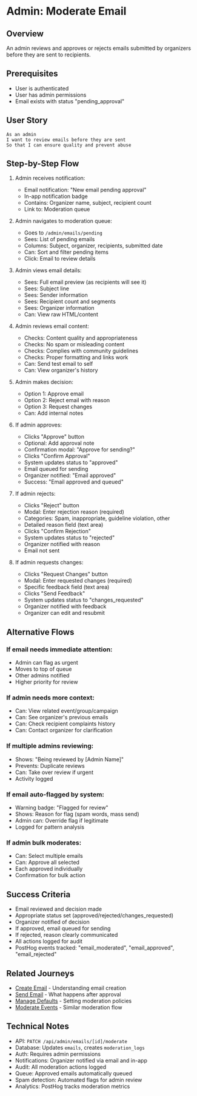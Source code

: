 # Admin: Moderate Email

## Overview

An admin reviews and approves or rejects emails submitted by organizers before they are sent to recipients.

## Prerequisites

- User is authenticated
- User has admin permissions
- Email exists with status "pending_approval"

## User Story

```
As an admin
I want to review emails before they are sent
So that I can ensure quality and prevent abuse
```

## Step-by-Step Flow

1. Admin receives notification:
   - Email notification: "New email pending approval"
   - In-app notification badge
   - Contains: Organizer name, subject, recipient count
   - Link to: Moderation queue

2. Admin navigates to moderation queue:
   - Goes to `/admin/emails/pending`
   - Sees: List of pending emails
   - Columns: Subject, organizer, recipients, submitted date
   - Can: Sort and filter pending items
   - Click: Email to review details

3. Admin views email details:
   - Sees: Full email preview (as recipients will see it)
   - Sees: Subject line
   - Sees: Sender information
   - Sees: Recipient count and segments
   - Sees: Organizer information
   - Can: View raw HTML/content

4. Admin reviews email content:
   - Checks: Content quality and appropriateness
   - Checks: No spam or misleading content
   - Checks: Complies with community guidelines
   - Checks: Proper formatting and links work
   - Can: Send test email to self
   - Can: View organizer's history

5. Admin makes decision:
   - Option 1: Approve email
   - Option 2: Reject email with reason
   - Option 3: Request changes
   - Can: Add internal notes

6. If admin approves:
   - Clicks "Approve" button
   - Optional: Add approval note
   - Confirmation modal: "Approve for sending?"
   - Clicks "Confirm Approval"
   - System updates status to "approved"
   - Email queued for sending
   - Organizer notified: "Email approved"
   - Success: "Email approved and queued"

7. If admin rejects:
   - Clicks "Reject" button
   - Modal: Enter rejection reason (required)
   - Categories: Spam, inappropriate, guideline violation, other
   - Detailed reason field (text area)
   - Clicks "Confirm Rejection"
   - System updates status to "rejected"
   - Organizer notified with reason
   - Email not sent

8. If admin requests changes:
   - Clicks "Request Changes" button
   - Modal: Enter requested changes (required)
   - Specific feedback field (text area)
   - Clicks "Send Feedback"
   - System updates status to "changes_requested"
   - Organizer notified with feedback
   - Organizer can edit and resubmit

## Alternative Flows

### If email needs immediate attention:
- Admin can flag as urgent
- Moves to top of queue
- Other admins notified
- Higher priority for review

### If admin needs more context:
- Can: View related event/group/campaign
- Can: See organizer's previous emails
- Can: Check recipient complaints history
- Can: Contact organizer for clarification

### If multiple admins reviewing:
- Shows: "Being reviewed by [Admin Name]"
- Prevents: Duplicate reviews
- Can: Take over review if urgent
- Activity logged

### If email auto-flagged by system:
- Warning badge: "Flagged for review"
- Shows: Reason for flag (spam words, mass send)
- Admin can: Override flag if legitimate
- Logged for pattern analysis

### If admin bulk moderates:
- Can: Select multiple emails
- Can: Approve all selected
- Each approved individually
- Confirmation for bulk action

## Success Criteria

- Email reviewed and decision made
- Appropriate status set (approved/rejected/changes_requested)
- Organizer notified of decision
- If approved, email queued for sending
- If rejected, reason clearly communicated
- All actions logged for audit
- PostHog events tracked: "email_moderated", "email_approved", "email_rejected"

## Related Journeys

- [Create Email](./create.md) - Understanding email creation
- [Send Email](./send.md) - What happens after approval
- [Manage Defaults](./manage-defaults.md) - Setting moderation policies
- [Moderate Events](./moderate-events.md) - Similar moderation flow

## Technical Notes

- API: `PATCH /api/admin/emails/[id]/moderate`
- Database: Updates `emails`, creates `moderation_logs`
- Auth: Requires admin permissions
- Notifications: Organizer notified via email and in-app
- Audit: All moderation actions logged
- Queue: Approved emails automatically queued
- Spam detection: Automated flags for admin review
- Analytics: PostHog tracks moderation metrics
